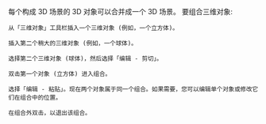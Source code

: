 每个构成 3D 场景的 3D 对象可以合并成一个 3D 场景。
要组合三维对象:

    从「三维对象」工具栏插入一个三维对象 (例如，一个立方体)。

    插入第二个稍大的三维对象 (例如，一个球体)。

    选择第二个三维对象 (球体)，然后选择「编辑 - 剪切」。

    双击第一个对象 (立方体) 进入组合。

    选择「编辑 - 粘贴」。现在两个对象属于同一个组合。如果需要，您可以编辑单个对象或修改它们在组合中的位置。

    在组合外双击，以退出该组合。

